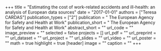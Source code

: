 +++
title = "Estimating the cost of work-related accidents and ill-health: an analysis of European data sources"
date = "2017-01-01"
authors = ["Teresa CARDAS"]
publication_types = ["2"]
publication = " The European Agency for Safety and Health at Work"
publication_short = " The European Agency for Safety and Health at Work"
abstract_short = ""
url_code = ""
image_preview = ""
selected = false
projects = []
url_pdf = ""
url_preprint = ""
url_dataset = ""
url_project = ""
url_slides = ""
url_video = ""
url_poster = ""
math = true
highlight = true
[header]
image = ""
caption = ""
+++
